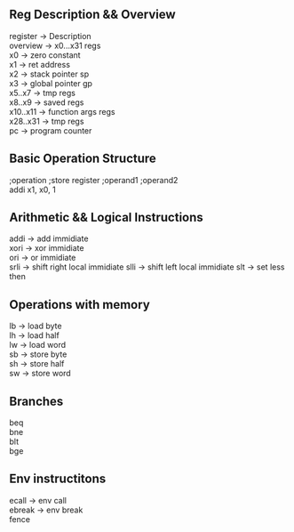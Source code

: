 ## Reg Description && Overview
register -> Description  
overview -> x0...x31 regs  
x0       -> zero constant  
x1       -> ret address  
x2       -> stack pointer sp  
x3       -> global pointer gp  
x5..x7   -> tmp regs  
x8..x9   -> saved regs  
x10..x11 -> function args regs  
x28..x31 -> tmp regs  
pc       -> program counter  
## Basic Operation Structure  
;operation ;store register ;operand1 ;operand2  
addi         x1,            x0,         1  
## Arithmetic && Logical  Instructions   
addi -> add immidiate     
xori -> xor immidiate  
ori  -> or  immidiate  
srli -> shift right local immidiate 
slli -> shift left local immidiate 
slt -> set less then  
## Operations with memory  
lb -> load byte  
lh -> load half  
lw -> load word  
sb -> store byte  
sh -> store half  
sw -> store word  
## Branches  
beq  
bne   
blt   
bge  
## Env instructitons
ecall -> env call  
ebreak -> env break  
fence

